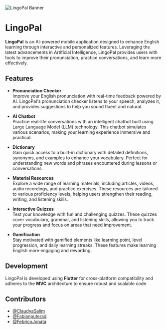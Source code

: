 ![LingoPal Banner](https://github.com/user-attachments/assets/35757b1b-561d-4dcb-8714-829a4065cea2)

# LingoPal

**LingoPal** is an AI-powered mobile application designed to enhance English learning through interactive and personalized features. Leveraging the latest advancements in Artificial Intelligence, LingoPal provides users with tools to improve their pronunciation, practice conversations, and learn more effectively.

## Features

- **Pronunciation Checker**  
  Improve your English pronunciation with real-time feedback powered by AI. LingoPal's pronunciation checker listens to your speech, analyzes it, and provides suggestions to help you sound fluent and natural.

- **AI Chatbot**  
   Practice real-life conversations with an intelligent chatbot built using Large Language Model (LLM) technology. This chatbot simulates various scenarios, making your learning experience immersive and practical.

- **Dictionary**  
   Gain quick access to a built-in dictionary with detailed definitions, synonyms, and examples to enhance your vocabulary. Perfect for understanding new words and phrases encountered during lessons or conversations.

- **Material Resources**  
  Explore a wide range of learning materials, including articles, videos, audio recordings, and practice exercises. These resources are tailored to various proficiency levels, helping users strengthen their reading, writing, and listening skills.

- **Interactive Quizzes**  
  Test your knowledge with fun and challenging quizzes. These quizzes cover vocabulary, grammar, and listening skills, allowing you to track your progress and focus on areas that need improvement.

- **Gamification**  
  Stay motivated with gamified elements like learning point, level progression, and daily learning streaks. These features make learning English more engaging and rewarding.

## Development

LingoPal is developed using **Flutter** for cross-platform compatibility and adheres to the **MVC** architecture to ensure robust and scalable code.

## Contributors

- [@ClaudyaSalim](https://github.com/ClaudyaSalim)
- [@Fabianputerad](https://github.com/Fabianputerad)
- [@FebricoJonata](https://github.com/FebricoJonata)
